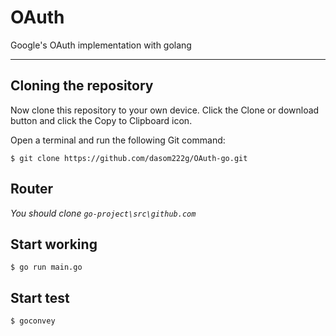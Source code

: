 # OAuth
Google's OAuth implementation with golang

---------------------------------------

## Cloning the repository
Now clone this repository to your own device. Click the Clone or download button and click the Copy to Clipboard icon.

Open a terminal and run the following Git command:

    $ git clone https://github.com/dasom222g/OAuth-go.git

## Router
_You should clone ```go-project\src\github.com```_
    
## Start working
    $ go run main.go
    
## Start test
    $ goconvey
